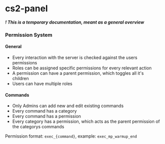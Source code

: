 # cs2-panel

***! This is a temporary documentation, meant as a general overview***

### Permission System
#### General
- Every interaction with the server is checked against the users permissions
- Roles can be assigned specific permissions for every relevant action
- A permission can have a parent permission, which toggles all it's children
- Users can have multiple roles

#### Commands
- Only Admins can add new and edit existing commands
- Every command has a category
- Every command has a permission
- Every category has a permission, which acts as the parent permission of the categorys commands

Permission format: ``exec_{command}``, example: ``exec_mp_warmup_end``
